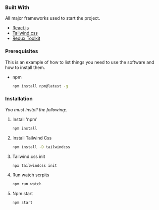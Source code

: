 ### Built With

All major frameworks used to start the project.

- [React.js](https://reactjs.org/)
- [Tailwind.css](https://tailwindcss.com/)
- [Redux Toolkit](https://redux-toolkit.js.org/)
### Prerequisites

This is an example of how to list things you need to use the software and how to install them.

- npm
  ```sh
  npm install npm@latest -g
  ```

### Installation

_You must install the following:._

1. Install 'npm'
   ```sh
   npm install
   ```
1. Install Tailwind Css
   ```sh
   npm install -D tailwindcss
   ```
1. Tailwind.css init
   ```sh
   npx tailwindcss init
   ```
1. Run watch scrpits
   ```sh
   npm run watch
   ```
1. Npm start
   ```sh
   npm start
   ```
